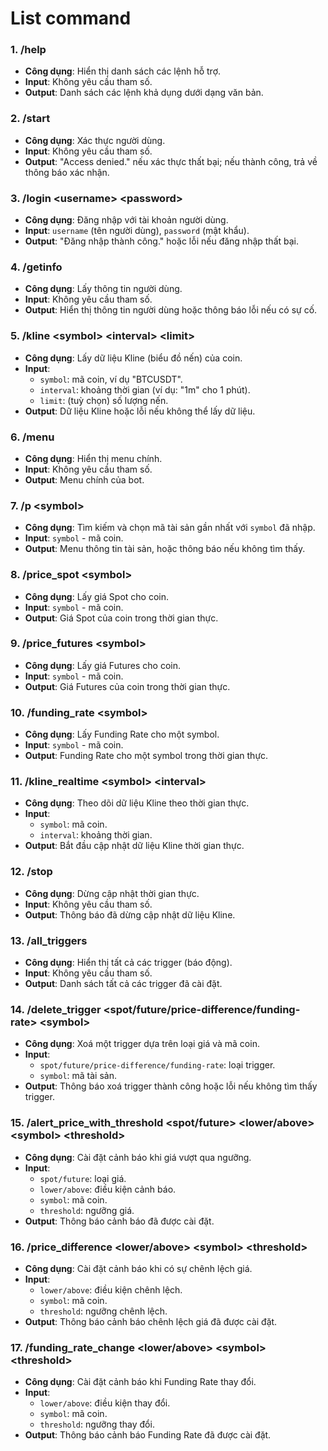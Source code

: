 # List command

### 1. **/help**
   - **Công dụng**: Hiển thị danh sách các lệnh hỗ trợ.
   - **Input**: Không yêu cầu tham số.
   - **Output**: Danh sách các lệnh khả dụng dưới dạng văn bản.

### 2. **/start**
   - **Công dụng**: Xác thực người dùng.
   - **Input**: Không yêu cầu tham số.
   - **Output**: "Access denied." nếu xác thực thất bại; nếu thành công, trả về thông báo xác nhận.

### 3. **/login &lt;username&gt; &lt;password&gt;**
   - **Công dụng**: Đăng nhập với tài khoản người dùng.
   - **Input**: `username` (tên người dùng), `password` (mật khẩu).
   - **Output**: "Đăng nhập thành công." hoặc lỗi nếu đăng nhập thất bại.

### 4. **/getinfo**
   - **Công dụng**: Lấy thông tin người dùng.
   - **Input**: Không yêu cầu tham số.
   - **Output**: Hiển thị thông tin người dùng hoặc thông báo lỗi nếu có sự cố.

### 5. **/kline &lt;symbol&gt; &lt;interval&gt; &lt;limit&gt;**
   - **Công dụng**: Lấy dữ liệu Kline (biểu đồ nến) của coin.
   - **Input**:
     - `symbol`: mã coin, ví dụ "BTCUSDT".
     - `interval`: khoảng thời gian (ví dụ: "1m" cho 1 phút).
     - `limit`: (tuỳ chọn) số lượng nến.
   - **Output**: Dữ liệu Kline hoặc lỗi nếu không thể lấy dữ liệu.

### 6. **/menu**
   - **Công dụng**: Hiển thị menu chính.
   - **Input**: Không yêu cầu tham số.
   - **Output**: Menu chính của bot.

### 7. **/p &lt;symbol&gt;**
   - **Công dụng**: Tìm kiếm và chọn mã tài sản gần nhất với `symbol` đã nhập.
   - **Input**: `symbol` - mã coin.
   - **Output**: Menu thông tin tài sản, hoặc thông báo nếu không tìm thấy.

### 8. **/price_spot &lt;symbol&gt;**
   - **Công dụng**: Lấy giá Spot cho coin.
   - **Input**: `symbol` - mã coin.
   - **Output**: Giá Spot của coin trong thời gian thực.

### 9. **/price_futures &lt;symbol&gt;**
   - **Công dụng**: Lấy giá Futures cho coin.
   - **Input**: `symbol` - mã coin.
   - **Output**: Giá Futures của coin trong thời gian thực.

### 10. **/funding_rate &lt;symbol&gt;**
   - **Công dụng**: Lấy Funding Rate cho một symbol.
   - **Input**: `symbol` - mã coin.
   - **Output**: Funding Rate cho một symbol trong thời gian thực.

### 11. **/kline_realtime &lt;symbol&gt; &lt;interval&gt;**
   - **Công dụng**: Theo dõi dữ liệu Kline theo thời gian thực.
   - **Input**:
     - `symbol`: mã coin.
     - `interval`: khoảng thời gian.
   - **Output**: Bắt đầu cập nhật dữ liệu Kline thời gian thực.

### 12. **/stop**
   - **Công dụng**: Dừng cập nhật thời gian thực.
   - **Input**: Không yêu cầu tham số.
   - **Output**: Thông báo đã dừng cập nhật dữ liệu Kline.

### 13. **/all_triggers**
   - **Công dụng**: Hiển thị tất cả các trigger (báo động).
   - **Input**: Không yêu cầu tham số.
   - **Output**: Danh sách tất cả các trigger đã cài đặt.

### 14. **/delete_trigger &lt;spot/future/price-difference/funding-rate&gt; &lt;symbol&gt;**
   - **Công dụng**: Xoá một trigger dựa trên loại giá và mã coin.
   - **Input**:
     - `spot/future/price-difference/funding-rate`: loại trigger.
     - `symbol`: mã tài sản.
   - **Output**: Thông báo xoá trigger thành công hoặc lỗi nếu không tìm thấy trigger.

### 15. **/alert_price_with_threshold &lt;spot/future&gt; &lt;lower/above&gt; &lt;symbol&gt; &lt;threshold&gt;**
   - **Công dụng**: Cài đặt cảnh báo khi giá vượt qua ngưỡng.
   - **Input**:
     - `spot/future`: loại giá.
     - `lower/above`: điều kiện cảnh báo.
     - `symbol`: mã coin.
     - `threshold`: ngưỡng giá.
   - **Output**: Thông báo cảnh báo đã được cài đặt.

### 16. **/price_difference &lt;lower/above&gt; &lt;symbol&gt; &lt;threshold&gt;**
   - **Công dụng**: Cài đặt cảnh báo khi có sự chênh lệch giá.
   - **Input**:
     - `lower/above`: điều kiện chênh lệch.
     - `symbol`: mã coin.
     - `threshold`: ngưỡng chênh lệch.
   - **Output**: Thông báo cảnh báo chênh lệch giá đã được cài đặt.

### 17. **/funding_rate_change &lt;lower/above&gt; &lt;symbol&gt; &lt;threshold&gt;**
   - **Công dụng**: Cài đặt cảnh báo khi Funding Rate thay đổi.
   - **Input**:
     - `lower/above`: điều kiện thay đổi.
     - `symbol`: mã coin.
     - `threshold`: ngưỡng thay đổi.
   - **Output**: Thông báo cảnh báo Funding Rate đã được cài đặt.
